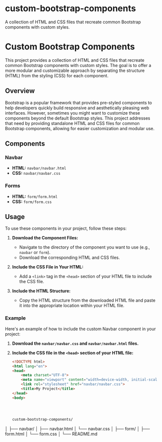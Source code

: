 # custom-bootstrap-components
A collection of HTML and CSS files that recreate common Bootstrap components with custom styles. 
# Custom Bootstrap Components

This project provides a collection of HTML and CSS files that recreate common Bootstrap components with custom styles. The goal is to offer a more modular and customizable approach by separating the structure (HTML) from the styling (CSS) for each component.

## Overview

Bootstrap is a popular framework that provides pre-styled components to help developers quickly build responsive and aesthetically pleasing web interfaces. However, sometimes you might want to customize these components beyond the default Bootstrap styles. This project addresses that need by providing standalone HTML and CSS files for common Bootstrap components, allowing for easier customization and modular use.

## Components

### Navbar
- **HTML:** `navbar/navbar.html`
- **CSS:** `navbar/navbar.css`

### Forms
- **HTML:** `form/form.html`
- **CSS:** `form/form.css`

## Usage

To use these components in your project, follow these steps:

1. **Download the Component Files:**
   - Navigate to the directory of the component you want to use (e.g., `navbar` or `form`).
   - Download the corresponding HTML and CSS files.

2. **Include the CSS File in Your HTML:**
   - Add a `<link>` tag in the `<head>` section of your HTML file to include the CSS file.

3. **Include the HTML Structure:**
   - Copy the HTML structure from the downloaded HTML file and paste it into the appropriate location within your HTML file.

### Example

Here's an example of how to include the custom Navbar component in your project:

1. **Download the `navbar/navbar.css` and `navbar/navbar.html` files.**

2. **Include the CSS file in the `<head>` section of your HTML file:**
   ```html
   <!DOCTYPE html>
   <html lang="en">
   <head>
       <meta charset="UTF-8">
       <meta name="viewport" content="width=device-width, initial-scale=1.0">
       <link rel="stylesheet" href="navbar/navbar.css">
       <title>My Project</title>
   </head>
   <body>




   custom-bootstrap-components/
│
├── navbar/
│   ├── navbar.html
│   └── navbar.css
│
├── form/
│   ├── form.html
│   └── form.css
│
└── README.md


